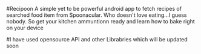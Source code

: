 #Recipoon
A simple yet to be powerful android app to fetch recipes of searched food item from Spoonacular. 
Who doesn't love eating...I guess nobody. So get your kitchen ammuntionn ready and learn how to bake right on your device

#I have used opensource API and other Librabries which will be updated soon

